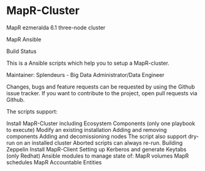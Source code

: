 # MapR-Cluster
MapR ezmeralda 6.1 three-node cluster

MapR Ansible

Build Status

This is a Ansible scripts which help you to setup a MapR-cluster.

Maintainer: Splendeurs - Big Data Administrator/Data Engineer 

Changes, bugs and feature requests can be requested by using the Github issue tracker. If you want to contribute to the project, open pull requests via Github.

The scripts support:

Install MapR-Cluster including Ecosystem Components (only one playbook to execute)
Modify an existing installation
Adding and removing components
Adding and decomissioning nodes
The script also support dry-run on an installed cluster
Aborted scripts can always re-run.
Building Zeppelin
Install MapR-Client
Setting up Kerberos and generate Keytabs (only Redhat)
Ansible modules to manage state of:
MapR volumes
MapR schedules
MapR Accountable Entities
